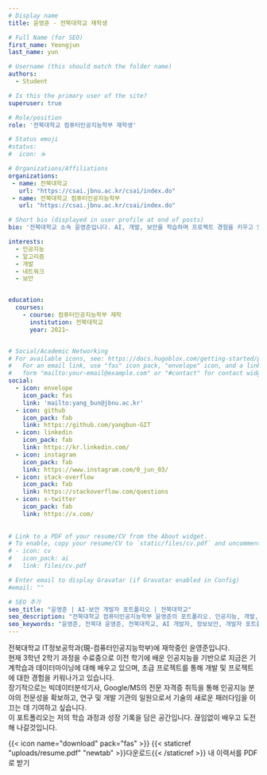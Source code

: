 ```yaml
---
# Display name
title: 윤영준 - 전북대학교 재학생

# Full Name (for SEO)
first_name: Yeongjun
last_name: yun

# Username (this should match the folder name)
authors:
  - Student

# Is this the primary user of the site?
superuser: true

# Role/position
role: '전북대학교 컴퓨터인공지능학부 재학생'

# Status emoji
#status:
#  icon: ☕️

# Organizations/Affiliations
organizations:
 - name: 전북대학교 
   url: "https://csai.jbnu.ac.kr/csai/index.do"
 - name: 전북대학교 컴퓨터인공지능학부
   url: "https://csai.jbnu.ac.kr/csai/index.do"

# Short bio (displayed in user profile at end of posts)
bio: '전북대학교 소속 윤영준입니다. AI, 개발, 보안을 학습하며 프로젝트 경험을 키우고 있습니다.'

interests:
  - 인공지능
  - 알고리즘
  - 개발 
  - 네트워크
  - 보안


education:
  courses:
    - course: 컴퓨터인공지능학부 재학
      institution: 전북대학교
      year: 2021~


# Social/Academic Networking
# For available icons, see: https://docs.hugoblox.com/getting-started/page-builder/#icons
#   For an email link, use "fas" icon pack, "envelope" icon, and a link in the
#   form "mailto:your-email@example.com" or "#contact" for contact widget.
social:
  - icon: envelope
    icon_pack: fas
    link: 'mailto:yang_bun@jbnu.ac.kr'
  - icon: github
    icon_pack: fab
    link: https://github.com/yangbun-GIT
  - icon: linkedin
    icon_pack: fab
    link: https://kr.linkedin.com/
  - icon: instagram
    icon_pack: fab
    link: https://www.instagram.com/0_jun_03/
  - icon: stack-overflow
    icon_pack: fab
    link: https://stackoverflow.com/questions
  - icon: x-twitter
    icon_pack: fab
    link: https://x.com/
  
    
# Link to a PDF of your resume/CV from the About widget.
# To enable, copy your resume/CV to `static/files/cv.pdf` and uncomment the lines below.
# - icon: cv
#   icon_pack: ai
#   link: files/cv.pdf

# Enter email to display Gravatar (if Gravatar enabled in Config)
#email: ""

# SEO 추가
seo_title: "윤영준 | AI·보안 개발자 포트폴리오 | 전북대학교"
seo_description: "전북대학교 컴퓨터인공지능학부 윤영준의 포트폴리오. 인공지능, 개발, 보안 분야 학습 중."
seo_keywords: "윤영준, 전북대 윤영준, 전북대학교, AI 개발자, 정보보안, 개발자 포트폴리오, 전북대학교 컴퓨터인공지능학부, 인공지능, 기계학습, 데이터마이닝, Python, Algorithm"
---
```


<div class="justify-text">
전북대학교 IT정보공학과(現-컴퓨터인공지능학부)에 재학중인 윤영준입니다.
</div>
<div class="justify-text">
현재 3학년 2학기 과정을 수료중으로 이전 학기에 배운 인공지능을 기반으로 지금은 기계학습과 데이터마이닝에 대해 배우고 있으며, 초급 프로젝트를 통해 개발 및 프로젝트에 대한 경험을 키워나가고 있습니다.
</div>
<div class="justify-text">
장기적으로는 빅데이터분석기사, Google/MS의 전문 자격증 취득을 통해 인공지능 분야의 전문성을 확보하고, 연구 및 개발 기관의 일원으로서 기술의 새로운 패러다임을 이끄는 데 기여하고 싶습니다.
</div>
<div class="justify-text">
이 포트폴리오는 저의 학습 과정과 성장 기록을 담은 공간입니다. 끊임없이 배우고 도전해 나갈것입니다.
</div>

{{< icon name="download" pack="fas" >}} {{< staticref "uploads/resume.pdf" "newtab" >}}다운로드{{< /staticref >}} 내 이력서를 PDF로 받기
